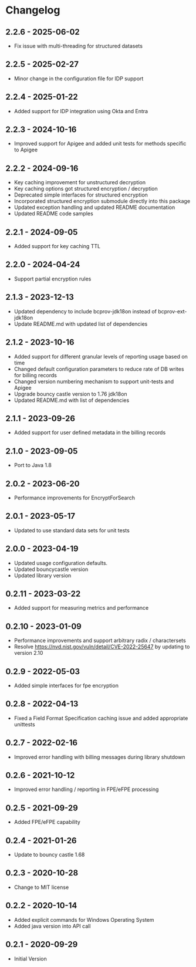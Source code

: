 # Changelog

## 2.2.6 - 2025-06-02
* Fix issue with multi-threading for structured datasets

## 2.2.5 - 2025-02-27
* Minor change in the configuration file for IDP support

## 2.2.4 - 2025-01-22
* Added support for IDP integration using Okta and Entra

## 2.2.3 - 2024-10-16
* Improved support for Apigee and added unit tests for methods specific to Apigee

## 2.2.2 - 2024-09-16
* Key caching improvement for unstructured decryption
* Key caching options got structured encryption / decryption
* Deprecated simple interfaces for structured encryption
* Incorporated structured encryption submodule directly into this package
* Updated exception handling and updated README documentation
* Updated README code samples

## 2.2.1 - 2024-09-05
* Added support for key caching TTL

## 2.2.0 - 2024-04-24
* Support partial encryption rules

## 2.1.3 - 2023-12-13
* Updated dependency to include bcprov-jdk18on instead of bcprov-ext-jdk18on
* Update README.md with updated list of dependencies

## 2.1.2 - 2023-10-16
* Added support for different granular levels of reporting usage based on time
* Changed default configuration parameters to reduce rate of DB writes for billing records
* Changed version numbering mechanism to support unit-tests and Apigee
* Upgrade bouncy castle version to 1.76 jdk18on
* Updated README.md with list of dependencies

## 2.1.1 - 2023-09-26
* Added support for user defined metadata in the billing records

## 2.1.0 - 2023-09-05
* Port to Java 1.8

## 2.0.2 - 2023-06-20
* Performance improvements for EncryptForSearch

## 2.0.1 - 2023-05-17
* Updated to use standard data sets for unit tests

## 2.0.0 - 2023-04-19
* Updated usage configuration defaults.
* Updated bouncycastle version
* Updated library version

## 0.2.11 - 2023-03-22
* Added support for measuring metrics and performance

## 0.2.10 - 2023-01-09
* Performance improvements and support arbitrary radix / charactersets 
* Resolve https://nvd.nist.gov/vuln/detail/CVE-2022-25647 by updating to version 2.10

## 0.2.9 - 2022-05-03
* Added simple interfaces for fpe encryption

## 0.2.8 - 2022-04-13
* Fixed a Field Format Specification caching issue and added appropriate unittests

## 0.2.7 - 2022-02-16
* Improved error handling with billing messages during library shutdown

## 0.2.6 - 2021-10-12
* Improved error handling / reporting in FPE/eFPE processing

## 0.2.5 - 2021-09-29
* Added FPE/eFPE capability

## 0.2.4 - 2021-01-26
* Update to bouncy castle 1.68

## 0.2.3 - 2020-10-28
* Change to MIT license

## 0.2.2 - 2020-10-14
* Added explicit commands for Windows Operating System
* Added java version into API call

## 0.2.1 - 2020-09-29
* Initial Version
